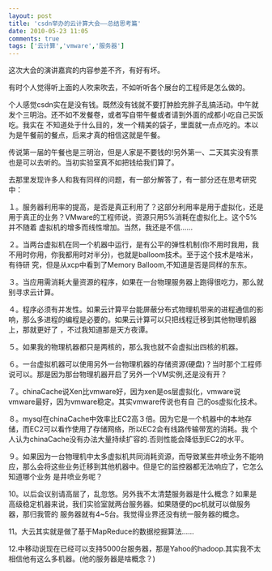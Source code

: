 ```yaml
---
layout: post
title: 'csdn举办的云计算大会——总结思考篇'
date: 2010-05-23 11:05
comments: true
tags: ['云计算','vmware','服务器']
---
```


这次大会的演讲嘉宾的内容参差不齐，有好有坏。

有时个人觉得听上面的人吹来吹去，不如听听各个展台的工程师是怎么做的。

个人感觉csdn实在是没有钱。既然没有钱就不要打肿脸充胖子乱搞活动。中午就发个三明治。还不如不发餐卷，或者写自带午餐或者请到外面的成都小吃自己买饭吃。我实在
不知道处于什么目的，发一个精美的袋子，里面就一点点吃的。本以为是午餐前的餐点，后来才真的相信这就是午餐。

传说第一届的午餐也是三明治，但是人家是不要钱的!另外第一、二天其实没有票也是可以去听的。当初实验室真不如把钱给我们算了。

去那里发现许多人和我有同样的问题，有一部分解答了，有一部分还在思考研究中：

１。服务器利用率的提高，是否是真正利用了？这部分利用率是用于虚拟化，还是用于真正的业务？VMware的工程师说，资源只用5%消耗在虚拟化上。这个5%并不随着
虚拟机的增多而线性增加。当然，我还是不信......

２。当两台虚拟机在同一个机器中运行，是有公平的弹性机制(你不用时我用，我不用时你用，你我都用时对半分)，也就是balloom技术。至于这个技术是啥米，有待研
究，但是从xcp中看到了Memory Balloom,不知道是否是同样的东东。

３。当应用需消耗大量资源的程序，如果在一台物理服务器上跑得很吃力，那么就别寻求云计算。

４。程序必须有并发性。如果云计算平台能屏蔽分布式物理机带来的进程通信的影响，那么多进程的编程是必要的。如果云计算可以只把线程迁移到其他物理机器上，那就更好了
，不过我知道那是天方夜谭。

５。如果我的物理机器都只是两核的，那么我也就不会虚拟出四核的机器。

６。一台虚拟机器可以使用另外一台物理机器的存储资源(硬盘)？当时那个工程师说可以。那是因为那台物理机器开启了另外一个VM实例,还是没有开？

７。chinaCache说Xen比vmware好，因为xen是os层虚拟化，vmware说vmware最好，因为vmware稳定。其实vmware传说也有自
己的os虚拟化技术。

８。mysql在chinaCache中效率比EC2高３倍。因为它是一个机器中的本地存储，而EC2可以看作使用了存储网络，所以EC2会有线路传输带宽的消耗。我
个人认为chinaCache没有办法大量持续扩容的.否则性能会降低到EC2的水平。

９。如果因为一台物理机中太多虚拟机共同消耗资源，而导致某些井喷业务不能响应，那么会将这些业务迁移到其他机器中。但是它的监控器都无法响应了，它怎么知道哪个业务
是井喷业务呢？

10。以后会议别请高层了，乱忽悠。另外我不太清楚服务器是什么概念？如果是高级稳定机器来说，我们实验室就两台服务器。如果随便的pc机就可以做服务器，那归我管的
服务器就有4~5台。我觉得业界还没有统一服务器的概念。

11。大云其实就是做了基于MapReduce的数据挖掘算法......

12.中移动说现在已经可以支持5000台服务器，那是Yahoo的hadoop.其实我不太相信他有这么多机器。(他的服务器是啥概念？)

